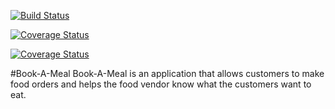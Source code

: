 [![Build Status](https://travis-ci.org/hnobi/Book-A-Meal.svg?branch=develop)](https://travis-ci.org/hnobi/Book-A-Meal)

[![Coverage Status](https://coveralls.io/repos/github/hnobi/Book-A-Meal/badge.svg?branch=develop)](https://coveralls.io/github/hnobi/Book-A-Meal?branch=develop)

[![Coverage Status](https://coveralls.io/repos/github/hnobi/Book-A-Meal/badge.svg?branch=master)](https://coveralls.io/github/hnobi/Book-A-Meal?branch=master)


#Book-A-Meal
Book-A-Meal is an application that allows customers to make food orders and helps the food
vendor know what the customers want to eat.